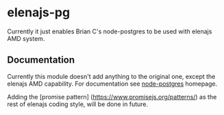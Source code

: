 elenajs-pg
=======

Currently it just enables Brian C's node-postgres to be used with elenajs AMD system.

## Documentation

Currently this module doesn't add anything to the original one, except the
elenajs AMD capability. 
For documentation see [node-postgres](https://github.com/brianc/node-postgres) homepage.

Adding the [promise pattern] (https://www.promisejs.org/patterns/) as the rest 
of elenajs coding style, will be done in future.

